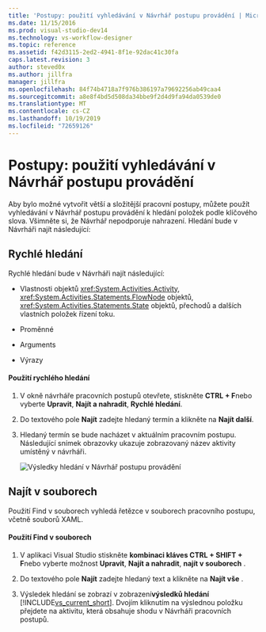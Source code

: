 ```yaml
---
title: 'Postupy: použití vyhledávání v Návrhář postupu provádění | Microsoft Docs'
ms.date: 11/15/2016
ms.prod: visual-studio-dev14
ms.technology: vs-workflow-designer
ms.topic: reference
ms.assetid: f42d3115-2ed2-4941-8f1e-92dac41c30fa
caps.latest.revision: 3
author: steved0x
ms.author: jillfra
manager: jillfra
ms.openlocfilehash: 84f74b4718a7f976b386197a79692256ab49caa4
ms.sourcegitcommit: a8e8f4bd5d508da34bbe9f2d4d9fa94da0539de0
ms.translationtype: MT
ms.contentlocale: cs-CZ
ms.lasthandoff: 10/19/2019
ms.locfileid: "72659126"
---
```

# <a name="how-to-use-search-in-the-workflow-designer"></a>Postupy: použití vyhledávání v Návrhář postupu provádění
Aby bylo možné vytvořit větší a složitější pracovní postupy, můžete použít vyhledávání v Návrhář postupu provádění k hledání položek podle klíčového slova. Všimněte si, že Návrhář nepodporuje nahrazení. Hledání bude v Návrháři najít následující:

## <a name="quick-find"></a>Rychlé hledání
 Rychlé hledání bude v Návrháři najít následující:

- Vlastnosti objektů <xref:System.Activities.Activity>, <xref:System.Activities.Statements.FlowNode> objektů, <xref:System.Activities.Statements.State> objektů, přechodů a dalších vlastních položek řízení toku.

- Proměnné

- Arguments

- Výrazy

#### <a name="using-quick-find"></a>Použití rychlého hledání

1. V okně návrháře pracovních postupů otevřete, stiskněte **CTRL + F**nebo vyberte **Upravit**, **Najít a nahradit**, **Rychlé hledání**.

2. Do textového pole **Najít** zadejte hledaný termín a klikněte na **Najít další**.

3. Hledaný termín se bude nacházet v aktuálním pracovním postupu. Následující snímek obrazovky ukazuje zobrazovaný název aktivity umístěný v návrháři.

     ![Výsledky hledání v Návrhář postupu provádění](../workflow-designer/media/designersearch.png "DesignerSearch")

## <a name="find-in-files"></a>Najít v souborech
 Použití Find v souborech vyhledá řetězce v souborech pracovního postupu, včetně souborů XAML.

#### <a name="using-find-in-files"></a>Použití Find v souborech

1. V aplikaci Visual Studio stiskněte **kombinaci kláves CTRL + SHIFT + F**nebo vyberte možnost **Upravit**, **Najít a nahradit**, **najít v souborech** .

2. Do textového pole **Najít** zadejte hledaný text a klikněte na **Najít vše** .

3. Výsledek hledání se zobrazí v zobrazení**výsledků hledání** [!INCLUDE[vs_current_short](../includes/vs-current-short-md.md)]. Dvojím kliknutím na výslednou položku přejdete na aktivitu, která obsahuje shodu v Návrháři pracovních postupů.
